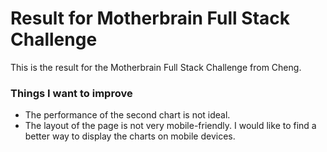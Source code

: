 # Result for Motherbrain Full Stack Challenge

This is the result for the Motherbrain Full Stack Challenge from Cheng.

### Things I want to improve
- The performance of the second chart is not ideal.
- The layout of the page is not very mobile-friendly. I would like to find a better way to display the charts on mobile devices.
